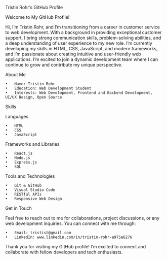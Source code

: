 Tristin Rohr’s GitHub Profile

Welcome to My GitHub Profile!

Hi, I’m Tristin Rohr, and I’m transitioning from a career in customer service to web development. With a background in providing exceptional customer support, I bring strong communication skills, problem-solving abilities, and a deep understanding of user experience to my new role. I’m currently developing my skills in HTML, CSS, JavaScript, and modern frameworks, and I’m passionate about creating intuitive and user-friendly web applications. I’m excited to join a dynamic development team where I can continue to grow and contribute my unique perspective.


About Me

	•	Name: Tristin Rohr
	•	Education: Web Development Student
	•	Interests: Web Development, Frontend and Backend Development, UI/UX Design, Open Source

Skills

Languages

	•	HTML
	•	CSS
	•	JavaScript

Frameworks and Libraries

	•	React.js
	•	Node.js
	•	Express.js
 	•	SQL

Tools and Technologies

	•	Git & GitHub
	•	Visual Studio Code
	•	RESTful APIs
	•	Responsive Web Design


Get in Touch

Feel free to reach out to me for collaborations, project discussions, or any web development inquiries. You can connect with me through:

	•	Email: tristist@gmail.com
	•	LinkedIn: www.linkedin.com/in/tristin-rohr-a975a6276

Thank you for visiting my GitHub profile! I’m excited to connect and collaborate with fellow developers and tech enthusiasts.
